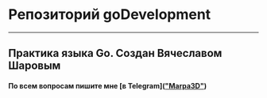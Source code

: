 # **Репозиторий goDevelopment**

----

## Практика языка Go. Создан Вячеславом Шаровым

#### По всем вопросам пишите мне [в Telegram](<a href="https://t.me/Marpa3D" target="_blank">"Marpa3D"</a>)
